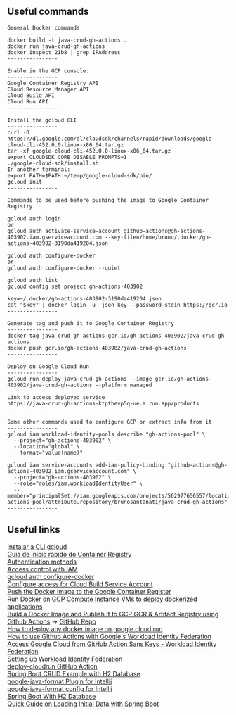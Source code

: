 ## Useful commands
```
General Docker commands
----------------
docker build -t java-crud-gh-actions .
docker run java-crud-gh-actions
docker inspect 21b8 | grep IPAddress
----------------

Enable in the GCP console:
----------------
Google Container Registry API
Cloud Resource Manager API
Cloud Build API
Cloud Run API
----------------

Install the gcloud CLI
----------------
curl -O https://dl.google.com/dl/cloudsdk/channels/rapid/downloads/google-cloud-cli-452.0.0-linux-x86_64.tar.gz
tar -xf google-cloud-cli-452.0.0-linux-x86_64.tar.gz
export CLOUDSDK_CORE_DISABLE_PROMPTS=1
./google-cloud-sdk/install.sh
In another terminal:
export PATH=$PATH:~/temp/google-cloud-sdk/bin/
gcloud init
----------------

Commands to be used before pushing the image to Google Container Registry
----------------
gcloud auth login
or
gcloud auth activate-service-account github-actions@gh-actions-403902.iam.gserviceaccount.com --key-file=/home/bruno/.docker/gh-actions-403902-3190da419204.json

gcloud auth configure-docker
or
gcloud auth configure-docker --quiet

gcloud auth list
gcloud config set project gh-actions-403902

key=~/.docker/gh-actions-403902-3190da419204.json
cat "$key" | docker login -u _json_key --password-stdin https://gcr.io
----------------

Generate tag and push it to Google Container Registry
----------------
docker tag java-crud-gh-actions gcr.io/gh-actions-403902/java-crud-gh-actions
docker push gcr.io/gh-actions-403902/java-crud-gh-actions
----------------

Deploy on Google Cloud Run
----------------
gcloud run deploy java-crud-gh-actions --image gcr.io/gh-actions-403902/java-crud-gh-actions --platform managed

Link to access deployed service
https://java-crud-gh-actions-ktptbevp5q-ue.a.run.app/products
----------------

Some other commands used to configure GCP or extract info from it
----------------
gcloud iam workload-identity-pools describe "gh-actions-pool" \
  --project="gh-actions-403902" \
  --location="global" \
  --format="value(name)"

gcloud iam service-accounts add-iam-policy-binding "github-actions@gh-actions-403902.iam.gserviceaccount.com" \
  --project="gh-actions-403902" \
  --role="roles/iam.workloadIdentityUser" \
  --member="principalSet://iam.googleapis.com/projects/562977656557/locations/global/workloadIdentityPools/gh-actions-pool/attribute.repository/brunosantanati/java-crud-gh-actions"
----------------
```

## Useful links
[Instalar a CLI gcloud](https://cloud.google.com/sdk/docs/install?hl=pt_BR&_ga=2.244569217.-529178150.1698869578&_gac=1.255928825.1698869578.CjwKCAjw7oeqBhBwEiwALyHLM13TnO52jAxqtiybAwPU5qdFvRb-VpZGkKlAaGbHozT1MZHrw2VKexoCqj8QAvD_BwE)  
[Guia de início rápido do Container Registry](https://cloud.google.com/container-registry/docs/quickstart?hl=pt-BR)  
[Authentication methods](https://cloud.google.com/container-registry/docs/advanced-authentication)  
[Access control with IAM](https://cloud.google.com/container-registry/docs/access-control#permissions)  
[gcloud auth configure-docker](https://cloud.google.com/sdk/gcloud/reference/auth/configure-docker)  
[Configure access for Cloud Build Service Account](https://cloud.google.com/build/docs/securing-builds/configure-access-for-cloud-build-service-account?_gl=1*f2dbr9*_ga*NTI5MTc4MTUwLjE2OTg4Njk1Nzg.*_ga_WH2QY8WWF5*MTY5ODk0MTMzOC41LjEuMTY5ODk0MTQ0Ni4wLjAuMA..&_ga=2.184885037.-529178150.1698869578&_gac=1.62000478.1698941413.CjwKCAjwkY2qBhBDEiwAoQXK5X4NwI9oVkwLqUgFfUNi-w0mStRl-sE8LbmI0P--qWTVy1cc_Ho3ShoCWNUQAvD_BwE)  
[Push the Docker image to the Google Container Register](https://www.harubears.com/en/push-the-docker-image-to-the-google-container-register/)  
[Run Docker on GCP Compute Instance VMs to deploy dockerized applications](https://www.pascallandau.com/blog/gcp-compute-instance-vm-docker/)   
[Build a Docker Image and Publish It to GCP GCR & Artifact Registry using Github Actions](https://www.youtube.com/watch?v=6dLHcnlPi_U) -> [GitHub Repo](https://github.com/antonputra/lesson-087)   
[How to deploy any docker image on google cloud run](https://www.youtube.com/watch?v=fhje9idm8V4)  
[How to use Github Actions with Google's Workload Identity Federation](https://www.youtube.com/watch?v=ZgVhU5qvK1M)  
[Access Google Cloud from GitHub Action Sans Keys - Workload Identity Federation](https://www.youtube.com/watch?v=zRF5uTWXV8Y)   
[Setting up Workload Identity Federation](https://github.com/google-github-actions/auth#setup)  
[deploy-cloudrun GitHub Action](https://github.com/google-github-actions/deploy-cloudrun)   
[Spring Boot CRUD Example with H2 Database](https://www.javaguides.net/2020/04/spring-boot-h2-jpa-hibernate-restful-crud-api-tutorial.html)   
[google-java-format Plugin for Intellij](https://plugins.jetbrains.com/plugin/8527-google-java-format)  
[google-java-format config for Intellij](https://github.com/google/google-java-format/blob/master/README.md#intellij-jre-config)  
[Spring Boot With H2 Database](https://www.baeldung.com/spring-boot-h2-database)  
[Quick Guide on Loading Initial Data with Spring Boot](https://www.baeldung.com/spring-boot-data-sql-and-schema-sql)  
